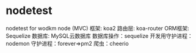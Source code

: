 # nodetest
nodetest for wodkm
node (MVC) 框架: koa2
路由层: koa-router
ORM框架: Sequelize
数据库: MySQL云数据库
数据库操作：sequelize
开发用守护进程：nodemon
守护进程：forever=>pm2
爬虫：cheerio

